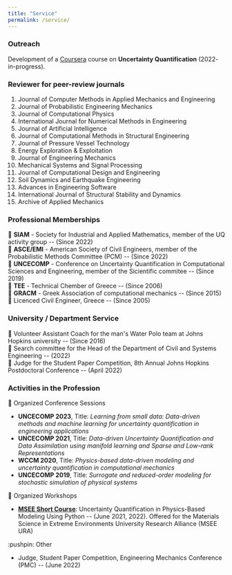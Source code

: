 ```yaml
---
title: "Service"
permalink: /service/
---
```


<h3>Outreach</h3> 
Development of a <a href='https://www.coursera.org/courses?query=johns%20hopkins' target='_blank'>Coursera</a> course on <strong>Uncertainty Quantification</strong> (2022- in-progress).


<h3>Reviewer for peer-review journals</h3> 

<ol>
  <li>Journal of Computer Methods in Applied Mechanics and Engineering</li>
  <li>Journal of Probabilistic Engineering Mechanics</li>
  <li>Journal of  Computational Physics</li>
  <li>International Journal for Numerical Methods in Engineering</li>
  <li>Journal of Artificial Intelligence</li>
  <li>Journal of Computational Methods in Structural Engineering</li>
  <li>Journal of Pressure Vessel Technology</li>
  <li>Energy Exploration & Exploitation</li>
  <li>Journal of Engineering Mechanics</li>
  <li>Mechanical Systems and Signal Processing</li>
  <li>Journal of Computational Design and Engineering</li>
  <li>Soil Dynamics and Earthquake Engineering</li>
  <li>Advances in Engineering Software</li>
  <li>International Journal of Structural Stability and Dynamics</li>
  <li>Archive of Applied Mechanics</li>
</ol>

<h3>Professional Memberships</h3> 

:pushpin: <strong>SIAM</strong> - Society for Industrial and Applied Mathematics, member of the UQ activity group -- (Since 2022)<br>
:pushpin: <strong>ASCE/EMI</strong>  - American Society of Civil Engineers, member of the Probabilistic Methods Committee (PCM) -- (Since 2022)<br>
:pushpin: <strong>UNCECOMP</strong>  - Conference on Uncertainty Quantification in Computational Sciences and Engineering, member of the Sicientific commitee -- (Since 2019)<br>
:pushpin: <strong>TEE</strong>  - Technical Chember of Greece -- (Since 2006)<br>
:pushpin: <strong>GRACM</strong>  - Greek Association of computational mechanics -- (Since 2015)<br>
:pushpin: Licenced Civil Engineer, Greece -- (Since 2005)<br>



<h3>University / Department Service</h3> 


:pushpin: Volunteer Assistant Coach for the man's Water Polo team at Johns Hopkins university -- (Since 2016)<br>
:pushpin: Search committee for the Head of the Department of Civil and Systems Engineering -- (2022)<br>
:pushpin: Judge for the Student Paper Competition,  8th Annual Johns Hopkins Postdoctoral Conference -- (April 2022)<br>


<h3>Activities in the Profession</h3> 


:pushpin: Organized Conference Sessions<br>
    <ul>
      <li><strong>UNCECOMP 2023</strong>, Title: <em>Learning from small data: Data-driven methods and machine learning for uncertainty quantification in engineering applications</em></li>
      <li> <strong>UNCECOMP 2021</strong>, Title: <em>Data-driven Uncertainty Quantification and Data Assimilation using manifold learning and Sparse and Low-rank Representations</em></li>
      <li><strong>WCCM 2020</strong>, Title: <em>Physics-based data-driven modeling and uncertainty quantification in computational mechanics</em></li>
      <li><strong>UNCECOMP 2019</strong>, Title: <em>Surrogate and reduced-order modeling for stochastic simulation of physical systems</em></li>
    </ul>
:pushpin: Organized Workshops<br>
    <ul>
  <li><strong><a href='https://github.com/SURGroup/MSEE_UQ_Short_Course' target='_blank'>MSEE Short Course</a></strong>: Uncertainty Quantification in Physics-Based Modeling Using Python -- (June 2021, 2022). Offered for the Materials Science in Extreme Environments University Research Alliance (MSEE URA)</li>
    </ul>
:pushpin: Other<br>
      <ul>
          <li>Judge, Student Paper Competition,  Engineering Mechanics Conference (PMC) -- (June 2022)</li>
      </ul>



